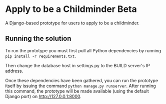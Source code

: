 # Apply to be a Childminder Beta

A Django-based prototype for users to apply to be a childminder.

## Running the solution
To run the prototype you must first pull all Python dependencies by running `pip install -r requirements.txt`.

Then change the database host in settings.py to the BUILD server's IP address.

Once these dependencies have been gathered, you can run the prototype itself by issuing the command `python manage.py runserver`. After running this command, the prototype will be made available (using the default Django port) on http://127.0.0.1:8000.